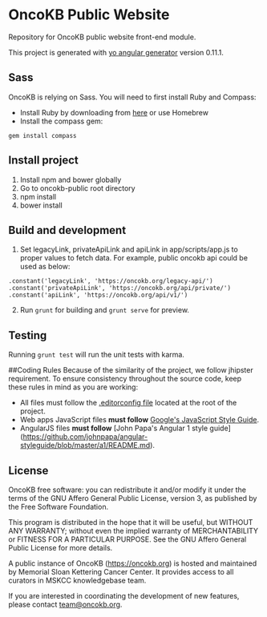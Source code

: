 # OncoKB Public Website
Repository for OncoKB public website front-end module.

This project is generated with [yo angular generator](https://github.com/yeoman/generator-angular)
version 0.11.1.

## Sass
OncoKB is relying on Sass. You will need to first install Ruby and Compass:
- Install Ruby by downloading from [here](http://rubyinstaller.org/downloads/) or use Homebrew
- Install the compass gem:
```
gem install compass
```
## Install project
1. Install npm and bower globally
2. Go to oncokb-public root directory
3. npm install
4. bower install

## Build and development
1. Set legacyLink, privateApiLink and apiLink in app/scripts/app.js to proper values to fetch data. For example, public oncokb api could be used as below: 
```
.constant('legacyLink', 'https://oncokb.org/legacy-api/')
.constant('privateApiLink', 'https://oncokb.org/api/private/')
.constant('apiLink', 'https://oncokb.org/api/v1/')
```
2. Run `grunt` for building and `grunt serve` for preview.

## Testing

Running `grunt test` will run the unit tests with karma.

##Coding Rules
Because of the similarity of the project, we follow jhipster requirement.
To ensure consistency throughout the source code, keep these rules in mind as you are working:

* All files must follow the [.editorconfig file](http://editorconfig.org/) located at the root of the project.
* Web apps JavaScript files **must follow** [Google's JavaScript Style Guide](https://google-styleguide.googlecode.com/svn/trunk/javascriptguide.xml).
* AngularJS files **must follow** [John Papa's Angular 1 style guide] (https://github.com/johnpapa/angular-styleguide/blob/master/a1/README.md).

License
--------------------

OncoKB free software: you can redistribute it and/or modify it under the terms of the GNU Affero General Public License, version 3, as published by the Free Software Foundation.

This program is distributed in the hope that it will be useful, but WITHOUT ANY WARRANTY; without even the implied warranty of MERCHANTABILITY or FITNESS FOR A PARTICULAR PURPOSE. See the GNU Affero General Public License for more details.

A public instance of OncoKB (https://oncokb.org) is hosted and maintained by Memorial Sloan Kettering Cancer Center. It provides access to all curators in MSKCC knowledgebase team.

If you are interested in coordinating the development of new features, please contact team@oncokb.org.
